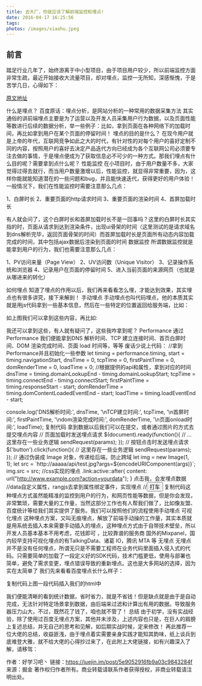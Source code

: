 ```yaml
---
title: 去大厂，你就应该了解前端监控和埋点!
date: 2016-04-17 16:25:56
tags:
photos: /images/xiaohu.jpeg
---
```


## 前言
踏足行业几年了，始终游离于中小型项目，由于项目用户较少，所以前端监控方面非常生疏，最近开始接收大流量项目，却对埋点，监控一无所知，深感惭愧，于是苦学几日，心得如下：

<!-- more -->

[原文地址](https://juejin.im/post/5e9052916fb9a03c9843284f?utm_source=gold_browser_extension)


什么是埋点？
百度原话：埋点分析，是网站分析的一种常用的数据采集方法
其实通俗的讲前端埋点主要是为了运营以及开发人员采集用户行为数据，以及页面性能等数进行后续的数据分析，举一些例子：比如，拿到页面在各种网络下的加载时间，再比如拿到用户在某个页面的停留时间！
埋点的目的是什么？
在现今用户就是上帝的年代，互联网竞争如此之大的时代，有针对性的对每个用户的喜好定制不同的内容，按照用户的喜好去决定产品迭代方向已经成为各个互联网公司必须要专注去做的事情，于是埋点便成为了获取信息必不可少的一种方式。那我们埋点有什么目的呢？需要拿到点什么呢？
性能监控
在小项目时，由于用户数量不多，大家觉得过得去就行，而当用户数量激增以后，性能监控，就显得非常重要，因为，这样你能就能知道潜在的一些问题和bug，并且能快速迭代，获得更好的用户体验！一般情况下，我们在性能监控时需要注意那么几点：

1、白屏时长
2、重要页面的http请求时间
3、重要页面的渲染时间
4、首屏加载时长

有人就会问了，这个白屏时长和首屏加载时长不是一回事吗？这里的白屏时长其实指的时，页面从请求到达到渲染条件，出现ui骨架的时间（这里测试的是请求域名到dns解析完毕，返回页面骨架的时间）而首屏加载时长是页面所有动态内容加载完成的时间，其中包括ajax数据后渲染到页面的时间
数据监控
所谓数据监控就是能拿到用户的行为，我们也需要注意那么几点：

1、PV访问来量（Page View）
2、UV访问数（Unique Visitor）
3、记录操作系统和浏览器
4、记录用户在页面的停留时间
5、进入当前页面的来源网页（也就是从哪进来的转化）

如何埋点
知道了埋点的作用以后，我们再来看看怎么埋，才能达到效果，其实埋点也有很多讲究，接下来解剖！
手动埋点
手动埋点也叫代码埋点，他的本质其实就是用js代码拿到一些基本信息，然后在一些特定的位置返回给服务端，比如：

如上图我们可以拿到这些内容，再比如:

我还可以拿到这些，有人就有疑问了，这些我咋拿到呢？
Performance
通过Performance 我们便能拿到DNS 解析时间、TCP 建立连接时间、首页白屏时间、DOM 渲染完成时间、页面 load 时间等，等等
废话少说上代码：
//拿到Performance并且初始化一些参数
let timing = performance.timing,
    start = timing.navigationStart,
    dnsTime = 0,
    tcpTime = 0,
    firstPaintTime = 0,
    domRenderTime = 0,
    loadTime = 0;
//根据提供的api和属性，拿到对应的时间
dnsTime = timing.domainLookupEnd - timing.domainLookupStart;
tcpTime = timing.connectEnd - timing.connectStart;
firstPaintTime = timing.responseStart - start;
domRenderTime = timing.domContentLoadedEventEnd - start;
loadTime = timing.loadEventEnd - start;

console.log('DNS解析时间:', dnsTime, 
            '\nTCP建立时间:', tcpTime, 
            '\n首屏时间:', firstPaintTime,
            '\ndom渲染完成时间:', domRenderTime, 
            '\n页面onload时间:', loadTime);
复制代码
拿到数据以后我们可以在提交，或者通过图片的方式去提交埋点内容
  // 页面加载时发送埋点请求
$(document).ready(function(){
 // ... 这里存在一些业务逻辑
 sendRequest(params);
});
// 按钮点击时发送埋点请求
$('button').click(function(){
   //  这里存在一些业务逻辑
   sendRequest(params);
});
  // 通过伪装成 Image 对象，传递给后端，防止跨域
    let img = new Image(1, 1);
    let src = `http://aaaaa/api/test.jpg?args=${encodeURIComponent(args)}`;
    img.src = src;
//css实现的埋点
    .link:active::after{
    content: url("http://www.example.com?action=yourdata");
}
<a class="link">点击我，会发埋点数据</a>
//data自定义属性，rangjs去拿到属性绑定事件，实现埋点
//<button data-mydata="{key:'uber_comt_share_ck', act: 'click',msg:{}}">打车</button>
复制代码这种埋点方式虽然能精准的监控到用户的行为，和网页性能等数据，但是你会发现，非常繁琐，需要大量的工作量，当然这部分工作也有人帮我们做了，比如像友盟、百度统计等给我们其实提供了服务。我们可以按照他们的流程使用手动埋点
可视化埋点
这种埋点方案，又叫无痕埋点，解放了前端手动操的工作量，其实本质就是用系统去插入本来需要手动插入的埋点，这种埋点方式由于自带技术壁垒，所以开发人员基本基本不用考虑，花钱即可 ，比较靠谱的服务商 国外的Mixpanel，国内较早支持可视化埋点的有TalkingData、诸葛 IO，腾讯 MTA 等
无埋点
无埋点并不是没有任何埋点，所谓无只是不需要工程师在业务代码里面插入侵入式的代码。只需要简单的加载了一段定义好的SDK代码，技术门槛更低，使用与部署也简单，避免了需求变更，埋点错误导致的重新埋点。这也是大多网站的选择，因为实在太简单了
我们先来看看百度埋点长什么样子：
 <script>
      var _hmt = _hmt || []
      ;(function() {
        var hm = document.createElement('script')
        hm.src =
          'https://hm.baidu.com/hm.js?<%= htmlWebpackPlugin.options.baiduCode %>'
        var s = document.getElementsByTagName('script')[0]
        s.parentNode.insertBefore(hm, s)
      })()
    </script>
复制代码上图一段代码插入我们的html中

我们便能清晰的看到统计数据，省时省力，就是不省钱！但是缺点就是由于是自动完成，无法针对特定场景拿到数据，由后端来过滤和计算出有用的数据。导致服务器压力山大，不过，既然花了钱了，咱也就不管了！
总结
由于初学，没有实战经验，除了使用过百度无埋点方案，其他并未涉及，上述内容也只是，在巨人的肩膀上复述总结，并无自己的思考和见解，如后期实战时候，定来修改！
再此推荐一位大佬的总结，收益匪浅，由于埋点着实需要亲身实践才能知其韵味，纸上谈兵到底难登大雅，就不给大佬的心得抄过来了，在此附上大佬链接，如有兴趣深入了解，请移驾：

作者：好学习吧丶
链接：https://juejin.im/post/5e9052916fb9a03c9843284f
来源：掘金
著作权归作者所有。商业转载请联系作者获得授权，非商业转载请注明出处。